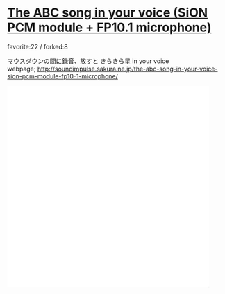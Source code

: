 # [The ABC song in your voice (SiON PCM module + FP10.1 microphone)](http://wonderfl.net/c/vGHQ)

favorite:22 / forked:8

マウスダウンの間に録音、放すと きらきら星 in your voice  
webpage; http://soundimpulse.sakura.ne.jp/the-abc-song-in-your-voice-sion-pcm-module-fp10-1-microphone/

![thumbnail](./thumbnail.jpg)
